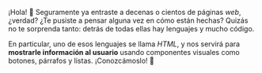 ¡Hola! :wave: Seguramente ya entraste a decenas o cientos de páginas _web_, ¿verdad? ¿Te pusiste a pensar alguna vez en cómo están hechas? Quizás no te sorprenda tanto: detrás de todas ellas hay lenguajes y mucho código.

En particular, uno de esos lenguajes se llama _HTML_, y nos servirá para **mostrarle información al usuario** usando componentes visuales como botones, párrafos y listas. ¡Conozcámoslo! :muscle:
 
